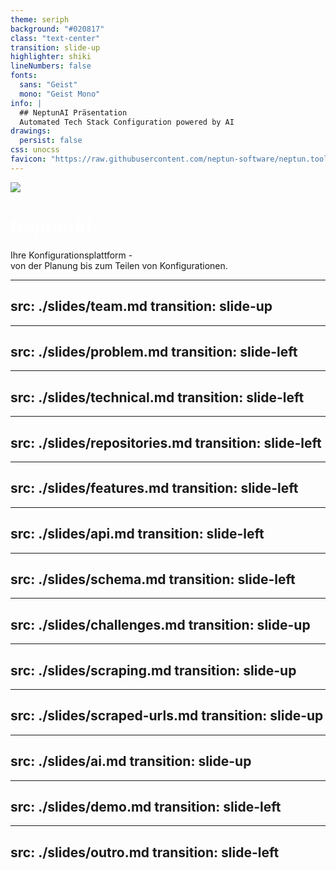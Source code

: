 ```yaml
---
theme: seriph
background: "#020817"
class: "text-center"
transition: slide-up
highlighter: shiki
lineNumbers: false
fonts:
  sans: "Geist"
  mono: "Geist Mono"
info: |
  ## NeptunAI Präsentation 
  Automated Tech Stack Configuration powered by AI
drawings:
  persist: false
css: unocss
favicon: "https://raw.githubusercontent.com/neptun-software/neptun.tools.docs/refs/heads/main/static/img/favicon.png"
---
```


<style>
.slidev-layout {
  font-family: 'Geist', sans-serif;
  color: #fff;
  background-color: #020817;
}

code {
  font-family: 'Geist Mono', monospace;
}

h1 {
  background: linear-gradient(45deg, #fff 30%, rgba(255,255,255,0.8) 90%);
  -webkit-background-clip: text;
  -webkit-text-fill-color: transparent;
}

.logo {
  max-width: 200px;
  margin: 0 auto;
}
</style>

<img src="https://raw.githubusercontent.com/neptun-software/neptun.tools.docs/refs/heads/main/static/img/favicon.png" class="logo mb-8" />

# NeptunAI

Ihre Konfigurationsplattform -<br>von der Planung bis zum Teilen von Konfigurationen.

<!--
Der Name "Neptun" ist inspiriert von den Logos bekannter Container-Technologien wie Docker, Podman und Harbor, die alle Meerestiere als Logos verwenden. Passenderweise dient ein schwarzer Wal als Logo dieses Projekts.
-->

---
src: ./slides/team.md
transition: slide-up
---

---
src: ./slides/problem.md
transition: slide-left
---

---
src: ./slides/technical.md
transition: slide-left
---

---
src: ./slides/repositories.md
transition: slide-left
---

---
src: ./slides/features.md
transition: slide-left
---

---
src: ./slides/api.md
transition: slide-left
---

---
src: ./slides/schema.md
transition: slide-left
---

---
src: ./slides/challenges.md
transition: slide-up
---

---
src: ./slides/scraping.md
transition: slide-up
---

---
src: ./slides/scraped-urls.md
transition: slide-up
---

---
src: ./slides/ai.md
transition: slide-up
---

---
src: ./slides/demo.md
transition: slide-left
---

---
src: ./slides/outro.md
transition: slide-left
---
